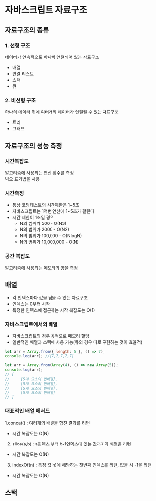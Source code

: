 # 자바스크립트 자료구조

## 자료구조의 종류

### 1. 선형 구조

데이터가 연속적으로 하나씩 연결되어 있는 자료구조

- 배열
- 연결 리스트
- 스택
- 큐

### 2. 비선형 구조

하나의 데이터 뒤에 여러개의 데이터가 연결될 수 있는 자료구조

- 트리
- 그래프

## 자료구조의 성능 측정

### 시간복잡도

알고리즘에 사용되는 연산 횟수를 측정  
빅오 표기법을 사용

### 시간측정

- 통상 코딩테스트의 시간제한은 1~5초
- 자바스크립트는 1억번 연산에 1~5초가 걸린다
- 시간 제한이 1초일 경우
  - N의 범위가 500 - O(N3)
  - N의 범위가 2000 - O(N2)
  - N의 범위가 100,000 - O(NlogN)
  - N의 범위가 10,000,000 - O(N)

### 공간 복잡도

알고리즘에 사용되는 메모리의 양을 측정

## 배열

- 각 인덱스마다 값을 담을 수 있는 자료구조
- 인덱스는 0부터 시작
- 특정한 인덱스에 접근하는 시작 복잡도는 O(1)

### 자바스크립트에서의 배열

- 자바스크립트의 경우 동적으로 메모리 할당
- 일반적인 배열과 스택에 사용 가능(큐의 경우 따로 구현하는 것이 효율적)

```javascript
let arr = Array.from({ length: 5 }, () => 7);
console.log(arr); //[7,7,7,7,7]
```

```javascript
let arr = Array.from(Array(4), () => new Array(5));
console.log(arr);
// [
//     [5개 요소의 빈배열],
//     [5개 요소의 빈배열],
//     [5개 요소의 빈배열],
//     [5개 요소의 빈배열]
// ]
```

### 대표적인 배열 메서드

1.concat() : 여러개의 배열을 합친 결과를 리턴

- 시간 복잡도는 O(N)

2. slice(a,b) : a인덱스 부터 b-1인덱스에 있는 값까지의 배열을 리턴

- 시간 복잡도는 O(N)

3. indexOf(n) : 특정 값(n)에 해당하는 첫번째 인덱스를 리턴, 없을 시 -1을 리턴

- 시간 복잡도는 O(N)

## 스택
